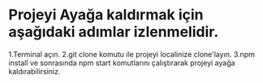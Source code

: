 # Projeyi Ayağa kaldırmak için aşağıdaki adımlar izlenmelidir.
1.Terminal açın.
2.git clone  komutu ile projeyi localinize clone'layın.
3.npm install ve sonrasında npm start komutlarını çalıştırarak projeyi ayağa kaldırabilirsiniz.

